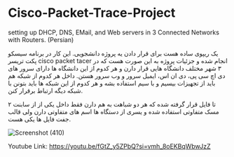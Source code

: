 # Cisco-Packet-Trace-Project
setting up DHCP, DNS, EMail, and Web servers in 3 Connected Networks with Routers. (Persian)

یک ریپوی ساده هست برای قرار دادن یه پروژه دانشجویی. این کار در برنامه سیسکو پکت تریسر cisco packet tacer انجام شده و جزئیات پروژه به این صورت هست که در ۳ شهر مختلف دانشگاه هایی قرار دارن و هر کدوم از این دانشگاه ها دارای سرور های دی اچ سی پی، دی ان اس، ایمیل سرور و وب سرور هستن. داخل هر کدوم از شبکه هم باید از تجهیزات بیسیم و با سیم استفاده بشه و هر کدوم از این شبکه ها باید بتونن با شبکه دیگه ارتباط برقرار کنن.

۲ تا فایل قرار گرفته شده که هر دو شباهت به هم دارن فقط داخل یکی از از سابنت مسک متفاوتی استفاده شده و یسری از دستگاه ها اسم های متفاوتی دارن ولی قالب جفت فایل ها یکی هست.


![Screenshot (410)](https://github.com/Mohammadreza-Tatlari/Cisco-Packet-Trace-Project/assets/81087997/7363976d-22b8-443f-9e38-1429ba154d13)



Youtube Link: https://youtu.be/fGtZ_y5ZPbQ?si=vmh_8oEKBqWbwJzZ
